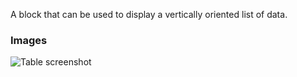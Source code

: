 A block that can be used to display a vertically oriented list of data.

### Images

![Table screenshot](https://gitlab.com/appsemble/appsemble/-/raw/0.20.30/config/assets/list.png)
